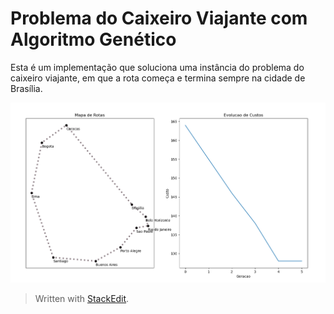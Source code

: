 # Problema do Caixeiro Viajante com  Algoritmo Genético
Esta é um implementação que soluciona uma instância do problema do caixeiro viajante, em que a rota começa e termina sempre na cidade de Brasília.

![example](example.png)


> Written with [StackEdit](https://stackedit.io/).
<!--stackedit_data:
eyJoaXN0b3J5IjpbMTEwNTM0Nzg1OSwtNDczMjg3Nzc4LDM0MD
IwNTcwMyw3MzA5OTgxMTZdfQ==
-->